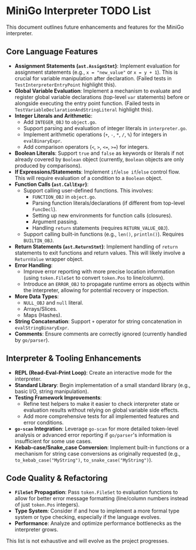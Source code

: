 # MiniGo Interpreter TODO List

This document outlines future enhancements and features for the MiniGo interpreter.

## Core Language Features

-   **Assignment Statements (`ast.AssignStmt`)**: Implement evaluation for assignment statements (e.g., `x = "new_value"` or `x = y + 1`). This is crucial for variable manipulation after declaration. (Failed tests in `TestInterpreterEntryPoint` highlight this).
-   **Global Variable Evaluation**: Implement a mechanism to evaluate and register global variable declarations (top-level `var` statements) before or alongside executing the entry point function. (Failed tests in `TestVariableDeclarationAndStringLiteral` highlight this).
-   **Integer Literals and Arithmetic**:
    -   Add `INTEGER_OBJ` to `object.go`.
    -   Support parsing and evaluation of integer literals in `interpreter.go`.
    -   Implement arithmetic operations (`+`, `-`, `*`, `/`, `%`) for integers in `evalBinaryExpr`.
    -   Add comparison operators (`<`, `>`, `<=`, `>=`) for integers.
-   **Boolean Literals**: Support `true` and `false` as keywords or literals if not already covered by `Boolean` object (currently, `Boolean` objects are only produced by comparisons).
-   **If Expressions/Statements**: Implement `if`/`else if`/`else` control flow. This will require evaluation of a condition to a `Boolean` object.
-   **Function Calls (`ast.CallExpr`)**:
    -   Support calling user-defined functions. This involves:
        -   `FUNCTION_OBJ` in `object.go`.
        -   Parsing function literals/declarations (if different from top-level `FuncDecl`).
        -   Setting up new environments for function calls (closures).
        -   Argument passing.
        -   Handling `return` statements (requires `RETURN_VALUE_OBJ`).
    -   Support calling built-in functions (e.g., `len()`, `println()`). Requires `BUILTIN_OBJ`.
-   **Return Statements (`ast.ReturnStmt`)**: Implement handling of `return` statements to exit functions and return values. This will likely involve a `ReturnValue` wrapper object.
-   **Error Handling**:
    -   Improve error reporting with more precise location information (using `token.FileSet` to convert `token.Pos` to line/column).
    -   Introduce an `ERROR_OBJ` to propagate runtime errors as objects within the interpreter, allowing for potential recovery or inspection.
-   **More Data Types**:
    -   `NULL_OBJ` and `null` literal.
    -   Arrays/Slices.
    -   Maps (Hashes).
-   **String Concatenation**: Support `+` operator for string concatenation in `evalStringBinaryExpr`.
-   **Comments**: Ensure comments are correctly ignored (currently handled by `go/parser`).

## Interpreter & Tooling Enhancements

-   **REPL (Read-Eval-Print Loop)**: Create an interactive mode for the interpreter.
-   **Standard Library**: Begin implementation of a small standard library (e.g., basic I/O, string manipulation).
-   **Testing Framework Improvements**:
    -   Refine test helpers to make it easier to check interpreter state or evaluation results without relying on global variable side effects.
    -   Add more comprehensive tests for all implemented features and error conditions.
-   **`go-scan` Integration**: Leverage `go-scan` for more detailed token-level analysis or advanced error reporting if `go/parser`'s information is insufficient for some use cases.
-   **Kebab-case/Snake_case Conversion**: Implement built-in functions or a mechanism for string case conversions as originally requested (e.g., `to_kebab_case("MyString")`, `to_snake_case("MyString")`).

## Code Quality & Refactoring

-   **`FileSet` Propagation**: Pass `token.FileSet` to evaluation functions to allow for better error message formatting (line/column numbers instead of just `token.Pos` integers).
-   **Type System**: Consider if and how to implement a more formal type system or type checking, especially if the language evolves.
-   **Performance**: Analyze and optimize performance bottlenecks as the interpreter grows.

This list is not exhaustive and will evolve as the project progresses.
